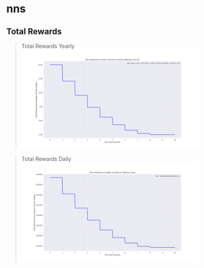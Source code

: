 # nns

## Total Rewards

> Total Rewards Yearly
![](figures/total_reward_yearly.png)

> Total Rewards Daily
![](figures/total_reward_daily.png)
